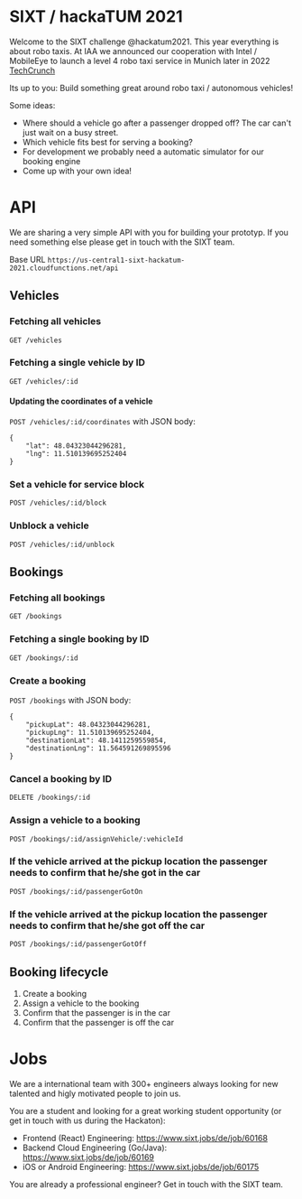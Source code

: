 # SIXT / hackaTUM 2021

Welcome to the SIXT challenge @hackatum2021. This year everything is about robo taxis. At IAA we announced our cooperation with Intel / MobileEye to launch a level 4 robo taxi service in Munich later in 2022 [TechCrunch](https://guce.techcrunch.com/copyConsent?sessionId=3_cc-session_76df026c-7bce-405b-b34f-bf9c42ae2eff&lang=en-US)

Its up to you: Build something great around robo taxi / autonomous vehicles!

Some ideas: 
- Where should a vehicle go after a passenger dropped off? The car can't just wait on a busy street.
- Which vehicle fits best for serving a booking?
- For development we probably need a automatic simulator for our booking engine
- Come up with your own idea!


# API

We are sharing a very simple API with you for building your prototyp. If you need something else please get in touch with the SIXT team.

Base URL  `https://us-central1-sixt-hackatum-2021.cloudfunctions.net/api`

## Vehicles

### Fetching all vehicles
`GET /vehicles`

### Fetching a single vehicle by ID
`GET /vehicles/:id`

#### Updating the coordinates of a vehicle
`POST /vehicles/:id/coordinates`
with JSON body:
```
{
	"lat": 48.04323044296281,
	"lng": 11.510139695252404
}
```

### Set a vehicle for service block
`POST /vehicles/:id/block`

### Unblock a vehicle
`POST /vehicles/:id/unblock`

## Bookings

### Fetching all bookings
`GET /bookings`

### Fetching a single booking by ID
`GET /bookings/:id`

### Create a booking
`POST /bookings`
with JSON body:
```
{
	"pickupLat": 48.04323044296281,
	"pickupLng": 11.510139695252404,
    "destinationLat": 48.1411259559854,
	"destinationLng": 11.564591269895596
}
```

### Cancel a booking by ID
`DELETE /bookings/:id`

### Assign a vehicle to a booking
`POST /bookings/:id/assignVehicle/:vehicleId`

### If the vehicle arrived at the pickup location the passenger needs to confirm that he/she got in the car
`POST /bookings/:id/passengerGotOn`

### If the vehicle arrived at the pickup location the passenger needs to confirm that he/she got off the car
`POST /bookings/:id/passengerGotOff`

## Booking lifecycle

1. Create a booking
2. Assign a vehicle to the booking
3. Confirm that the passenger is in the car
4. Confirm that the passenger is off the car


# Jobs

We are a international team with 300+ engineers always looking for new talented and higly motivated people to join us.

You are a student and looking for a great working student opportunity (or get in touch with us during the Hackaton):

- Frontend (React) Engineering: https://www.sixt.jobs/de/job/60168
- Backend Cloud Engineering (Go/Java): https://www.sixt.jobs/de/job/60169
- iOS or Android Engineering: https://www.sixt.jobs/de/job/60175

You are already a professional engineer? Get in touch with the SIXT team.

